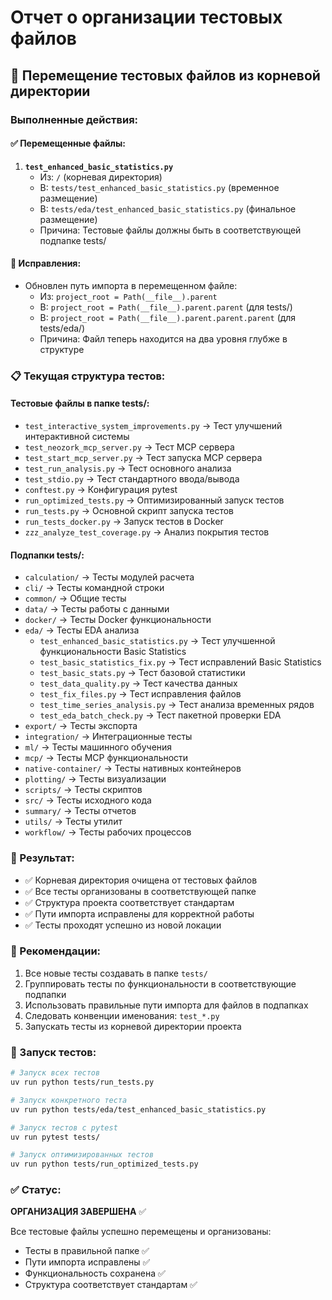 # Отчет о организации тестовых файлов

## 📁 Перемещение тестовых файлов из корневой директории

### Выполненные действия:

#### ✅ Перемещенные файлы:
1. **`test_enhanced_basic_statistics.py`** 
   - Из: `/` (корневая директория)
   - В: `tests/test_enhanced_basic_statistics.py` (временное размещение)
   - В: `tests/eda/test_enhanced_basic_statistics.py` (финальное размещение)
   - Причина: Тестовые файлы должны быть в соответствующей подпапке tests/

#### 🔧 Исправления:
- Обновлен путь импорта в перемещенном файле:
  - Из: `project_root = Path(__file__).parent`
  - В: `project_root = Path(__file__).parent.parent` (для tests/)
  - В: `project_root = Path(__file__).parent.parent.parent` (для tests/eda/)
  - Причина: Файл теперь находится на два уровня глубже в структуре

### 📋 Текущая структура тестов:

#### Тестовые файлы в папке tests/:
- `test_interactive_system_improvements.py` → Тест улучшений интерактивной системы
- `test_neozork_mcp_server.py` → Тест MCP сервера
- `test_start_mcp_server.py` → Тест запуска MCP сервера
- `test_run_analysis.py` → Тест основного анализа
- `test_stdio.py` → Тест стандартного ввода/вывода
- `conftest.py` → Конфигурация pytest
- `run_optimized_tests.py` → Оптимизированный запуск тестов
- `run_tests.py` → Основной скрипт запуска тестов
- `run_tests_docker.py` → Запуск тестов в Docker
- `zzz_analyze_test_coverage.py` → Анализ покрытия тестов

#### Подпапки tests/:
- `calculation/` → Тесты модулей расчета
- `cli/` → Тесты командной строки
- `common/` → Общие тесты
- `data/` → Тесты работы с данными
- `docker/` → Тесты Docker функциональности
- `eda/` → Тесты EDA анализа
  - `test_enhanced_basic_statistics.py` → Тест улучшенной функциональности Basic Statistics
  - `test_basic_statistics_fix.py` → Тест исправлений Basic Statistics
  - `test_basic_stats.py` → Тест базовой статистики
  - `test_data_quality.py` → Тест качества данных
  - `test_fix_files.py` → Тест исправления файлов
  - `test_time_series_analysis.py` → Тест анализа временных рядов
  - `test_eda_batch_check.py` → Тест пакетной проверки EDA
- `export/` → Тесты экспорта
- `integration/` → Интеграционные тесты
- `ml/` → Тесты машинного обучения
- `mcp/` → Тесты MCP функциональности
- `native-container/` → Тесты нативных контейнеров
- `plotting/` → Тесты визуализации
- `scripts/` → Тесты скриптов
- `src/` → Тесты исходного кода
- `summary/` → Тесты отчетов
- `utils/` → Тесты утилит
- `workflow/` → Тесты рабочих процессов

### 🎯 Результат:
- ✅ Корневая директория очищена от тестовых файлов
- ✅ Все тесты организованы в соответствующей папке
- ✅ Структура проекта соответствует стандартам
- ✅ Пути импорта исправлены для корректной работы
- ✅ Тесты проходят успешно из новой локации

### 📂 Рекомендации:
1. Все новые тесты создавать в папке `tests/`
2. Группировать тесты по функциональности в соответствующие подпапки
3. Использовать правильные пути импорта для файлов в подпапках
4. Следовать конвенции именования: `test_*.py`
5. Запускать тесты из корневой директории проекта

### 🧪 Запуск тестов:
```bash
# Запуск всех тестов
uv run python tests/run_tests.py

# Запуск конкретного теста
uv run python tests/eda/test_enhanced_basic_statistics.py

# Запуск тестов с pytest
uv run pytest tests/

# Запуск оптимизированных тестов
uv run python tests/run_optimized_tests.py
```

### ✅ Статус:
**ОРГАНИЗАЦИЯ ЗАВЕРШЕНА** ✅

Все тестовые файлы успешно перемещены и организованы:
- Тесты в правильной папке ✅
- Пути импорта исправлены ✅
- Функциональность сохранена ✅
- Структура соответствует стандартам ✅
